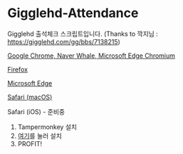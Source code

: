 # Gigglehd-Attendance

Gigglehd 출석체크 스크립트입니다. (Thanks to 깍지님 : https://gigglehd.com/gg/bbs/7138215)

[Google Chrome, Naver Whale, Microsoft Edge Chromium](https://chrome.google.com/webstore/detail/tampermonkey/dhdgffkkebhmkfjojejmpbldmpobfkfo)

[Firefox](https://addons.mozilla.org/ko/firefox/addon/tampermonkey/)

[Microsoft Edge](https://www.microsoft.com/ko-kr/p/tampermonkey/9nblggh5162s)

[Safari (macOS)](https://safari.tampermonkey.net/tampermonkey.safariextz)

Safari (iOS) - 준비중

1. Tampermonkey 설치
1. [여기](https://raw.githubusercontent.com/obbcth/Gigglehd-Attendance/master/giggle.user.js)를 눌러 설치
1. PROFIT!
